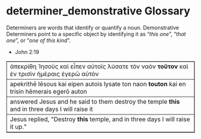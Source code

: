# determiner_demonstrative Glossary
Determiners are words that identify or quantify a noun.  Demonstrative Determiners point to a specific object by identifying it as “*this one*”, “*that one*”, or “*one of this kind*”.

* John 2:19
<table border="1" class="docutils">
<colgroup>
<col width="100%" />
</colgroup>
<tbody valign="top">
<tr class="row-odd"><td>ἀπεκρίθη  Ἰησοῦς  καὶ  εἶπεν  αὐτοῖς  λύσατε  τὸν  ναὸν  <b>τοῦτον</b>  καὶ  ἐν  τρισὶν  ἡμέραις ἐγερῶ  αὐτόν</td>
</tr>
<tr class="row-even"><td>apekrithē  Iēsous   kai  eipen  autois    lysate   ton  naon  <b>touton</b>  kai  en  trisin  hēmerais egerō  auton</td>
</tr>
<tr class="row-odd"><td>answered Jesus and  he said to them destroy  the temple <b>this</b> and  in three  days I will raise it</td>
</tr>
<tr class="row-even"><td>Jesus replied, "Destroy <b>this</b> temple, and in three days I will raise it up."</td>
</tr>
</tbody>
</table>
